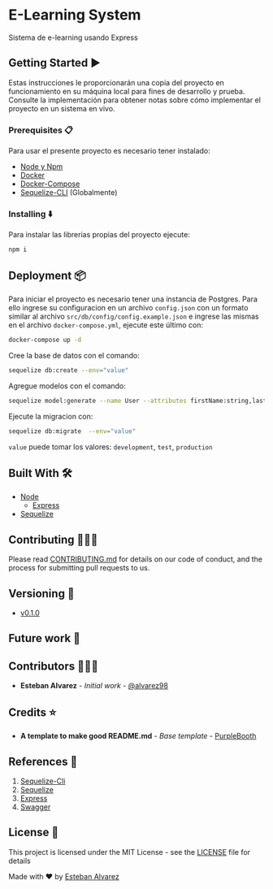 # E-Learning System

Sistema de e-learning usando Express

## Getting Started :arrow_forward:

Estas instrucciones le proporcionarán una copia del proyecto en funcionamiento en su máquina local para fines de desarrollo y prueba. Consulte la implementación para obtener notas sobre cómo implementar el proyecto en un sistema en vivo.

### Prerequisites :clipboard:

Para usar el presente proyecto es necesario tener instalado:

- [Node y Npm](https://nodejs.org/es/)
- [Docker](https://www.docker.com/)
- [Docker-Compose](https://docs.docker.com/compose/)
- [Sequelize-CLI](https://www.npmjs.com/package/sequelize-cli) (Globalmente)

### Installing :arrow_down:

Para instalar las librerias propias del proyecto ejecute:

```
npm i
```

## Deployment :package:

Para iniciar el proyecto es necesario tener una instancia de Postgres. Para ello ingrese su configuracion en un archivo `config.json` con un formato similar al archivo `src/db/config/config.example.json` e ingrese las mismas en el archivo `docker-compose.yml`, ejecute este último con:

```sh
docker-compose up -d
```

Cree la base de datos con el comando:
```sh
sequelize db:create --env="value"
```

Agregue modelos con el comando:
```sh
sequelize model:generate --name User --attributes firstName:string,lastName:string
```

Ejecute la migracion con:
```sh
sequelize db:migrate  --env="value"
```
`value` puede tomar los valores: `development`, `test`, `production`
## Built With :hammer_and_wrench:
- [Node](https://nodejs.org/es/)
    * [Express](https://expressjs.com/)
- [Sequelize](https://sequelize.org/)

## Contributing :family_man_man_boy:

Please read [CONTRIBUTING.md](https://www.aaaimx.org/cod) for details on our code of conduct, and the process for submitting pull requests to us.

## Versioning :triangular_flag_on_post:

- [v0.1.0](https://github.com/alvarez98/e-learning-system/tree/v0.1.0)

## Future work :rocket:

## Contributors :family_man_man_boy:

- **Esteban Alvarez** - _Initial work_ - [@alvarez98](https://github.com/alvarez98)

## Credits :star:

- **A template to make good README.md** - _Base template_ - [PurpleBooth](https://gist.github.com/PurpleBooth/109311bb0361f32d87a2)

## References :link:

1. [Sequelize-Cli](https://github.com/sequelize/cli)
2. [Sequelize](https://sequelize.org/master/index.html)
3. [Express](https://expressjs.com/)
4. [Swagger](https://swagger.io/specification/)

## License :page_facing_up:

This project is licensed under the MIT License - see the [LICENSE](LICENSE) file for details

Made with ❤️ by [Esteban Alvarez](https://github.com/alvarez98) 
